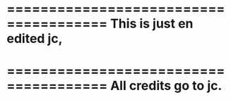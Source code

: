 ======================================
This is just en edited jc,
======================================
======================================
All credits go to jc.
======================================



